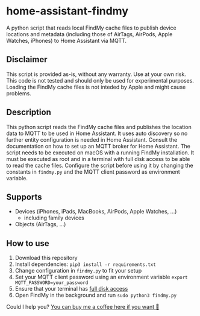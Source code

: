 # home-assistant-findmy
A python script that reads local FindMy cache files to publish device locations and metadata (including those of AirTags, AirPods, Apple Watches, iPhones) to Home Assistant via MQTT.

## Disclaimer

This script is provided as-is, without any warranty. Use at your own risk.
This code is not tested and should only be used for experimental purposes.
Loading the FindMy cache files is not inteded by Apple and might cause problems.

## Description

This python script reads the FindMy cache files and publishes the location 
data to MQTT to be used in Home Assistant. It uses auto discovery so no 
further entity configuration is needed in Home Assistant. Consult the 
documentation on how to set up an MQTT broker for Home Assistant. The script
needs to be executed on macOS with a running FindMy installation. It must 
be executed as root and in a terminal with full disk access to be able 
to read the cache files. Configure the script before using it by changing 
the constants in `findmy.py` and the MQTT client password as environment variable.

## Supports
- Devices (iPhones, iPads, MacBooks, AirPods, Apple Watches, ...)
    - including family devices
- Objects (AirTags, ...)

## How to use

1. Download this repository
2. Install dependencies: `pip3 install -r requirements.txt`
3. Change configuration in `findmy.py` to fit your setup
4. Set your MQTT client password using an environment variable `export MQTT_PASSWORD=your_password`
5. Ensure that your terminal has [full disk access](https://support.apple.com/de-de/guide/security/secddd1d86a6/web)
6. Open FindMy in the background and run `sudo python3 findmy.py`

Could I help you? [You can buy me a coffee here if you want 🙏](https://buymeacoffee.com/muehlt)

